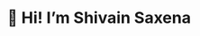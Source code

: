 
<h1 align="center">👋 Hi! I’m Shivain Saxena</h1>


<!---
ShivainSaxena/ShivainSaxena is a ✨ special ✨ repository because its `README.md` (this file) appears on your GitHub profile.
You can click the Preview link to take a look at your changes.
--->

